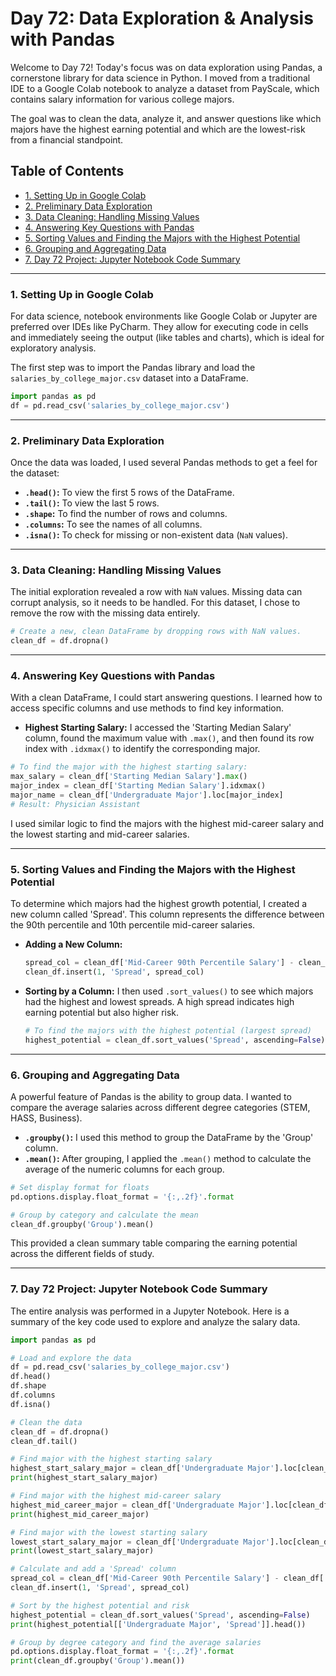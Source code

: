 # Day 72: Data Exploration & Analysis with Pandas

Welcome to Day 72! Today's focus was on data exploration using Pandas, a cornerstone library for data science in Python. I moved from a traditional IDE to a Google Colab notebook to analyze a dataset from PayScale, which contains salary information for various college majors.

The goal was to clean the data, analyze it, and answer questions like which majors have the highest earning potential and which are the lowest-risk from a financial standpoint.

## Table of Contents
- [1. Setting Up in Google Colab](#1-setting-up-in-google-colab)
- [2. Preliminary Data Exploration](#2-preliminary-data-exploration)
- [3. Data Cleaning: Handling Missing Values](#3-data-cleaning-handling-missing-values)
- [4. Answering Key Questions with Pandas](#4-answering-key-questions-with-pandas)
- [5. Sorting Values and Finding the Majors with the Highest Potential](#5-sorting-values-and-finding-the-majors-with-the-highest-potential)
- [6. Grouping and Aggregating Data](#6-grouping-and-aggregating-data)
- [7. Day 72 Project: Jupyter Notebook Code Summary](#7-day-72-project-jupyter-notebook-code-summary)

---

### 1. Setting Up in Google Colab
For data science, notebook environments like Google Colab or Jupyter are preferred over IDEs like PyCharm. They allow for executing code in cells and immediately seeing the output (like tables and charts), which is ideal for exploratory analysis.

The first step was to import the Pandas library and load the `salaries_by_college_major.csv` dataset into a DataFrame.

```python
import pandas as pd
df = pd.read_csv('salaries_by_college_major.csv')
```

---

### 2. Preliminary Data Exploration
Once the data was loaded, I used several Pandas methods to get a feel for the dataset:
-   **`.head()`:** To view the first 5 rows of the DataFrame.
-   **`.tail()`:** To view the last 5 rows.
-   **`.shape`:** To find the number of rows and columns.
-   **`.columns`:** To see the names of all columns.
-   **`.isna()`:** To check for missing or non-existent data (`NaN` values).

---

### 3. Data Cleaning: Handling Missing Values
The initial exploration revealed a row with `NaN` values. Missing data can corrupt analysis, so it needs to be handled. For this dataset, I chose to remove the row with the missing data entirely.

```python
# Create a new, clean DataFrame by dropping rows with NaN values.
clean_df = df.dropna()
```

---

### 4. Answering Key Questions with Pandas
With a clean DataFrame, I could start answering questions. I learned how to access specific columns and use methods to find key information.

-   **Highest Starting Salary:** I accessed the 'Starting Median Salary' column, found the maximum value with `.max()`, and then found its row index with `.idxmax()` to identify the corresponding major.

```python
# To find the major with the highest starting salary:
max_salary = clean_df['Starting Median Salary'].max()
major_index = clean_df['Starting Median Salary'].idxmax()
major_name = clean_df['Undergraduate Major'].loc[major_index]
# Result: Physician Assistant
```
I used similar logic to find the majors with the highest mid-career salary and the lowest starting and mid-career salaries.

---

### 5. Sorting Values and Finding the Majors with the Highest Potential
To determine which majors had the highest growth potential, I created a new column called 'Spread'. This column represents the difference between the 90th percentile and 10th percentile mid-career salaries.

-   **Adding a New Column:**
    ```python
    spread_col = clean_df['Mid-Career 90th Percentile Salary'] - clean_df['Mid-Career 10th Percentile Salary']
    clean_df.insert(1, 'Spread', spread_col)
    ```
-   **Sorting by a Column:** I then used `.sort_values()` to see which majors had the highest and lowest spreads. A high spread indicates high earning potential but also higher risk.
    ```python
    # To find the majors with the highest potential (largest spread)
    highest_potential = clean_df.sort_values('Spread', ascending=False)
    ```

---

### 6. Grouping and Aggregating Data
A powerful feature of Pandas is the ability to group data. I wanted to compare the average salaries across different degree categories (STEM, HASS, Business).

-   **`.groupby()`:** I used this method to group the DataFrame by the 'Group' column.
-   **`.mean()`:** After grouping, I applied the `.mean()` method to calculate the average of the numeric columns for each group.

```python
# Set display format for floats
pd.options.display.float_format = '{:,.2f}'.format 

# Group by category and calculate the mean
clean_df.groupby('Group').mean()
```
This provided a clean summary table comparing the earning potential across the different fields of study.

---

### 7. Day 72 Project: Jupyter Notebook Code Summary
The entire analysis was performed in a Jupyter Notebook. Here is a summary of the key code used to explore and analyze the salary data.

```python
import pandas as pd

# Load and explore the data
df = pd.read_csv('salaries_by_college_major.csv')
df.head()
df.shape
df.columns
df.isna()

# Clean the data
clean_df = df.dropna()
clean_df.tail()

# Find major with the highest starting salary
highest_start_salary_major = clean_df['Undergraduate Major'].loc[clean_df['Starting Median Salary'].idxmax()]
print(highest_start_salary_major)

# Find major with the highest mid-career salary
highest_mid_career_major = clean_df['Undergraduate Major'].loc[clean_df['Mid-Career Median Salary'].idxmax()]
print(highest_mid_career_major)

# Find major with the lowest starting salary
lowest_start_salary_major = clean_df['Undergraduate Major'].loc[clean_df['Starting Median Salary'].idxmin()]
print(lowest_start_salary_major)

# Calculate and add a 'Spread' column
spread_col = clean_df['Mid-Career 90th Percentile Salary'] - clean_df['Mid-Career 10th Percentile Salary']
clean_df.insert(1, 'Spread', spread_col)

# Sort by the highest potential and risk
highest_potential = clean_df.sort_values('Spread', ascending=False)
print(highest_potential[['Undergraduate Major', 'Spread']].head())

# Group by degree category and find the average salaries
pd.options.display.float_format = '{:,.2f}'.format
print(clean_df.groupby('Group').mean())
```